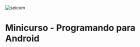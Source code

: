 ![seicom](https://cloud.githubusercontent.com/assets/4070127/11022827/29ea1924-8650-11e5-93b2-fab7ea1528f8.png)
# Minicurso - Programando para Android
